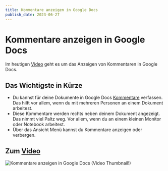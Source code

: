 ```yaml
---
title: Kommentare anzeigen in Google Docs
publish_date: 2023-06-27
---
```


# Kommentare anzeigen in Google Docs

Im heutigen [Video](https://youtu.be/4tZ9t58XHyY) geht es um das Anzeigen von Kommentaren in Google Docs. 

## Das Wichtigste in Kürze

- Du kannst für deine Dokumente in Google Docs [Kommentare](https://youtu.be/LjuzRuOJ7JI) verfassen. Das hilft vor allem, wenn du mit mehreren Personen an einem Dokument arbeitest.
- Diese Kommentare werden rechts neben deinem Dokument angezeigt. Das nimmt viel Paltz weg. Vor allem, wenn du an einem kleinen Monitor oder Notebook arbeitest.
- Über das Ansicht Menü kannst du Kommentare anzeigen oder verbergen. 

## Zum [Video](https://youtu.be/4tZ9t58XHyY)

![Kommentare anzeigen in Google Docs (Video Thumbnail!)](../thumbnails/Fertig476.jpg "Kommentare anzeigen in Google Docs (Video Thumbnail!)")
